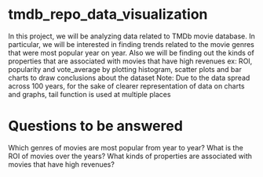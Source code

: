 # tmdb_repo_data_visualization
In this project, we will be analyzing data related to TMDb movie database. In particular, we will be interested in finding trends related to the movie genres that were most popular year on year. Also we will be finding out the kinds of properties that are associated with movies that have high revenues ex: ROI, popularity and vote_average by plotting histogram, scatter plots and bar charts to draw conclusions about the dataset Note: Due to the data spread across 100 years, for the sake of clearer representation of data on charts and graphs, tail function is used at multiple places
# Questions to be answered
Which genres of movies are most popular from year to year?
What is the ROI of movies over the years?
What kinds of properties are associated with movies that have high revenues?
